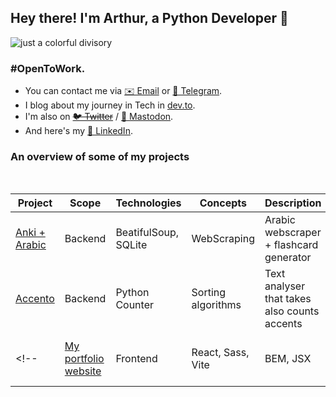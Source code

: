 ## Hey there! I'm Arthur, a Python Developer 🐍

![just a colorful divisory](https://i.imgur.com/waxVImv.png)

### #OpenToWork.

- You can contact me via [✉️ Email](mailto:arthurnunesc@proton.me) or [💬 Telegram](https://t.me/arthurnunesc). <br>
- I blog about my journey in Tech in [dev.to](https://dev.to/arthurnunesc).
- I'm also on ~~[🐦 Twitter](https://twitter.com/arthurnunesc)~~ / [🐘 Mastodon](https://bolha.us/@arthurnunesc). <br>
- And here's my [💼 LinkedIn](https://www.linkedin.com/in/arthurnunesc). <br>

### An overview of some of my projects

<br>

| Project | Scope | Technologies | Concepts | Description | Status |
| ------- | ----- | ------------ | -------- | ----------- | ------ |
| [Anki + Arabic](https://github.com/arthurnunesc/arabic-web-scraper) | Backend  | BeatifulSoup, SQLite | WebScraping | Arabic webscraper + flashcard generator | On development |
| [Accento](https://github.com/arthurnunesc/accento) | Backend | Python Counter | Sorting algorithms | Text analyser that takes also counts accents | On development |
<!-- | [My portfolio website](https://github.com/arthurnunesc/arthurnunesc-portfolio-website) | Frontend | React, Sass, Vite    | BEM, JSX           | Portfolio Website to index my projects       | On development | -->
